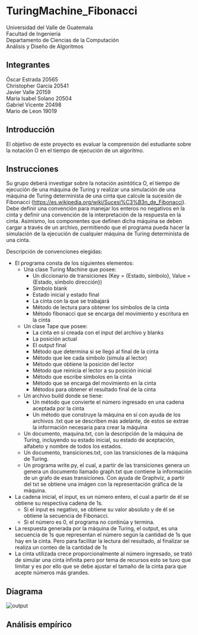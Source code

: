 # TuringMachine_Fibonacci

Universidad del Valle de Guatemala <br>
Facultad de Ingeniería <br>
Departamento de Ciencias de la Computación <br>
Análisis y Diseño de Algoritmos <br>

## Integrantes 
Óscar Estrada		    20565 <br>
Christopher García		20541 <br>
Javier Valle     		20159 <br>
Maria Isabel Solano		20504 <br>
Gabriel Vicente		20498 <br>
Mario de Leon		19019 <br>

## Introducción 
El objetivo de este proyecto es evaluar la comprensión del estudiante sobre la notación O en el tiempo de ejecución de un algoritmo.

## Instrucciones
Su grupo deberá investigar sobre la notación asintótica O, el tiempo de ejecución de una máquina de Turing y realizar una simulación de una máquina de Turing determinista de una cinta que calcule la sucesión de Fibonacci (https://es.wikipedia.org/wiki/Sucesi%C3%B3n_de_Fibonacci).  Debe  definir  una  convención para  manejar  los  enteros  no  negativos  en  la  cinta  y  definir  una  convención  de  la  interpretación  de  la respuesta en la cinta. Asimismo, los componentes que definen dicha máquina se deben cargar a través de un archivo, permitiendo que el programa pueda hacer la simulación de la ejecución de cualquier máquina de Turing determinista de una cinta. <br>

Descripción de convenciones elegidas:
- El programa consta de los siguientes elementos:
  - Una clase Turing Machine que posee:
    - Un diccionario de transiciones (Key = {Estado, símbolo}, Value = {Estado, símbolo dirección})
    - Símbolo blank
    - Estado inicial y estado final 
    - La cinta con la que se trabajará
    - Método de lectura para obtener los símbolos de la cinta
    - Método fibonacci que se encarga del movimiento y escritura en la cinta
  - Un clase Tape que posee:
    - La cinta en sí creada con el input del archivo y blanks
    - La posición actual
    - El output final
    - Método que determina si se llegó al final de la cinta
    - Método que lee cada símbolo (simula al lector)
    - Método que obtiene la posición del lector
    - Método que reinicia el lector a su posición inicial
    - Método que escribe símbolos en la cinta
    - Método que se encarga del movimiento en la cinta
    - Métodos para obtener el resultado final de la cinta
  - Un archivo build donde se tiene:
    - Un método que convierte el número ingresado en una cadena aceptada por la cinta
    - Un método que construye la máquina en sí con ayuda de los archivos .txt que se describen más adelante, de estos se extrae la información necesaria para crear la máquina
  - Un documento, maquina.txt, con la descripción de la máquina de Turing, incluyendo su estado inicial, su estado de aceptación, alfabeto y nombre de todos los estados. 
  - Un documento, transiciones.txt, con las transiciones de la máquina de Turing.
  - Un programa write.py, el cual, a partir de las transiciones genera un genera un documento llamado graph.txt que contiene la información de un grafo de esas transiciones. Con ayuda de Graphviz, a partir del txt se obtiene una imágen con la representación gráfica de la máquina. 
- La cadena inicial, el input, es un número entero, el cual a partir de él se obtiene su respectiva cadena de 1s.
  - Si el input es negativo, se obtiene su valor absoluto y de él se obtiene la secuencia de Fibonacci. 
  - Si el número es 0, el programa no continúa y termina.
- La respuesta generada por la máquina de Turing, el output,  es una secuencia de 1s que representan el número según la cantidad de 1s que hay en la cinta. Pero para facilitar la lectura del resultado, al finalizar se realiza un conteo de la cantidad de 1s
- La cinta utilizada crece proporcionalmente al número ingresado, se trató de simular una cinta infinita pero por tema de recursos esto se tuvo que limitar y es por ello que se debe ajustar el tamaño de la cinta para que acepte números más grandes.



## Diagrama
![output](https://user-images.githubusercontent.com/60373842/222864712-46f29428-c3bc-426c-a77e-2128a2a6833f.jpg)

## Análisis empírico

